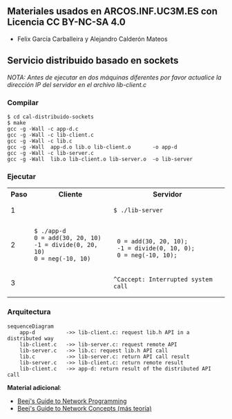 
## Materiales usados en ARCOS.INF.UC3M.ES con Licencia CC BY-NC-SA 4.0
  * Felix García Carballeira y Alejandro Calderón Mateos

## Servicio distribuido basado en sockets

*NOTA: Antes de ejecutar en dos máquinas diferentes por favor actualice la dirección IP del servidor en el archivo lib-client.c*

### Compilar

```
$ cd cal-distribuido-sockets
$ make
gcc -g -Wall -c app-d.c
gcc -g -Wall -c lib-client.c
gcc -g -Wall -c lib.c
gcc -g -Wall  app-d.o lib.o lib-client.o       -o app-d
gcc -g -Wall -c lib-server.c
gcc -g -Wall  lib.o lib-client.o lib-server.o  -o lib-server
```

### Ejecutar

<html>
<table>
<tr><th>Paso</th><th>Cliente</th><th>Servidor</th></tr>
<tr>
<td>1</td>
<td></td>
<td>

```
$ ./lib-server
```

</td>
</tr>

<tr>
<td>2</td>
<td>

```
$ ./app-d
0 = add(30, 20, 10)
-1 = divide(0, 20, 10)
0 = neg(-10, 10)
```

</td>
<td>

```

 0 = add(30, 20, 10);
 -1 = divide(0, 10, 0);
 0 = neg(-10, 10);
```

</td>
</tr>

<tr>
<td>3</td>
<td></td>
<td>

```
^Caccept: Interrupted system call
```

</td>
</tr>
</table>
</html>

### Arquitectura

```mermaid
sequenceDiagram
    app-d          ->> lib-client.c: request lib.h API in a distributed way
    lib-client.c   ->> lib-server.c: request remote API
    lib-server.c   ->> lib.c: request lib.h API call
    lib.c          ->> lib-server.c: return API call result
    lib-server.c   ->> lib-client.c: return remote result
    lib-client.c   ->> app-d: return result of the distributed API call
```



**Material adicional**:
  * <a href="https://beej.us/guide/bgnet/html/index-wide.html">Beej's Guide to Network Programming</a>
  * <a href="https://beej.us/guide/bgnet0/html/index-wide.html">Beej's Guide to Network Concepts (más teoría)</a>

